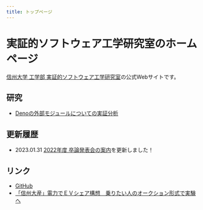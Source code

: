 ```yaml
---
title: トップページ
---
```


# 実証的ソフトウェア工学研究室のホームページ

[信州大学 工学部 実証的ソフトウェア工学研究室](https://www.shinshu-u.ac.jp/faculty/engineering/eict/laboratory/cat/hata_hideaki/)の公式Webサイトです。

## 研究

- [Denoの外部モジュールについての実証分析](./deno_research.md)

## 更新履歴

- 2023.01.31 [2022年度 卒論発表会の案内](./2022/presentation.md)を更新しました！

## リンク

- [GitHub](https://github.com/piderlab/)
- [「信州大産」電力でＥＶシェア構想　乗りたい人のオークション形式で実験へ](https://www.shinmai.co.jp/news/article/CNTS2022010900118)

<br>
<br>
